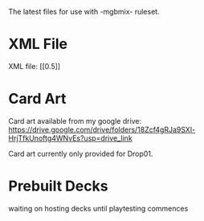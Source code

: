
The latest files for use with -mgbmix- ruleset.

# XML File

XML file: [[0.5]]

# Card Art

Card art available from my google drive: https://drive.google.com/drive/folders/18Zcf4gRJa9SXl-HrjTfkUnoftg4WNvEs?usp=drive_link

Card art currently only provided for Drop01.

# Prebuilt Decks

waiting on hosting decks until playtesting commences

